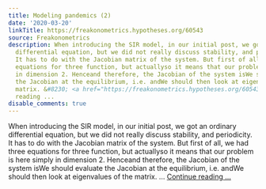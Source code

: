 ```yaml
---
title: Modeling pandemics (2)
date: '2020-03-20'
linkTitle: https://freakonometrics.hypotheses.org/60543
source: Freakonometrics
description: When introducing the SIR model, in our initial post, we got an ordinary
  differential equation, but we did not really discuss stability, and periodicity.
  It has to do with the Jacobian matrix of the system. But first of all, we had three
  equations for three function, but actuallyso it means that our problem is here simply
  in dimension 2. Henceand therefore, the Jacobian of the system isWe should evaluate
  the Jacobian at the equilibrium, i.e. andWe should then look at eigenvalues of the
  matrix. &#8230; <a href="https://freakonometrics.hypotheses.org/60543" class="more-link">Continue
  reading ...
disable_comments: true
---
```

When introducing the SIR model, in our initial post, we got an ordinary differential equation, but we did not really discuss stability, and periodicity. It has to do with the Jacobian matrix of the system. But first of all, we had three equations for three function, but actuallyso it means that our problem is here simply in dimension 2. Henceand therefore, the Jacobian of the system isWe should evaluate the Jacobian at the equilibrium, i.e. andWe should then look at eigenvalues of the matrix. &#8230; <a href="https://freakonometrics.hypotheses.org/60543" class="more-link">Continue reading ...
